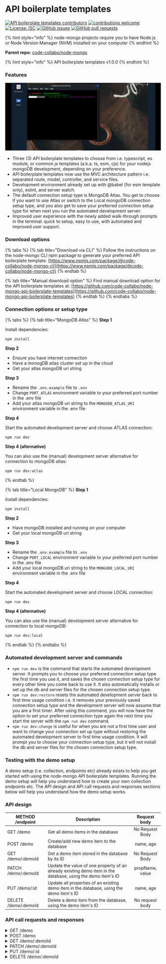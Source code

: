 # API boilerplate templates

[![API boilerplate templates contributors](https://img.shields.io/badge/API%20templates%20contributors-5-orange)](https://github.com/code-collabo/node-mongo-api-boilerplate-templates#contributors-) [![contributions welcome](https://img.shields.io/badge/contributions-welcome-brightgreen.svg?style=flat)](https://code-collabo.gitbook.io/node-mongo-v2.0.0/contribution-guide/node-mongo) [![License: ISC](https://img.shields.io/badge/License-ISC-blue.svg)](https://github.com/code-collabo/node-mongo-api-boilerplate-templates/blob/develop/LICENSE) [![GitHub issues](https://img.shields.io/github/issues/code-collabo/node-mongo?color=red)](https://github.com/code-collabo/node-mongo/issues) [![GitHub pull requests](https://img.shields.io/github/issues-pr/code-collabo/node-mongo-api-boilerplate-templates?color=goldenrod)](https://github.com/code-collabo/node-mongo-api-boilerplate-templates/pulls)

{% hint style="info" %}
node-mongo projects require you to have Node.js or Node Version Manager (NVM) installed on your computer
{% endhint %}

**Parent repo:** [code-collabo/node-mongo](https://github.com/code-collabo/node-mongo)

{% hint style="info" %}
API boilerplate templates v1.0.0
{% endhint %}

### Features

![node-mongo](https://github.com/KamiNation/node-mongo/blob/develop-branch/doc/staging/node-mongo-cli.gif?raw=true)

* Three (3) API boilerplate templates to choose from i.e. typescript, es module, or common js templates (a.k.a. ts, esm, cjs) for your nodejs mongoDB development, depending on your preference.
* API boilerplate templates now use the MVC architecture pattern i.e. separated route, model, controller, and service files.
* Development environment already set up with @babel (for esm template only), eslint, and server watch.
* The default connection setup type is MongoDB Atlas. You get to choose if you want to use Atlas or switch to the Local mongoDB connection setup type, and you also get to save your preferred connection setup type for when next you run the automated development server.
* Improved user experience with the newly added walk-through prompts in the terminal: quick to setup, easy to use, with automated and improved user support.

### Download options

{% tabs %}
{% tab title="Download via CLI" %}
Follow the instructions on the node-mongo CLI npm package to generate your preferred API boilerplate template: [https://www.npmjs.com/package/@code-collabo/node-mongo-cli](https://www.npmjs.com/package/@code-collabo/node-mongo-cli)
{% endtab %}

{% tab title="Manual download option" %}
Find manual download option for the API boilerplate templates at: [https://github.com/code-collabo/node-mongo-api-boilerplate-templates](https://github.com/code-collabo/node-mongo-api-boilerplate-templates)
{% endtab %}
{% endtabs %}

### Connection options or setup type

{% tabs %}
{% tab title="MongoDB Atlas" %}
**Step 1**

Install dependencies:

```
npm install
```

**Step 2**

* Ensure you have internet connection
* Have a monogDB atlas cluster set up in the cloud
* Get your atlas mongoDB uri string

**Step 3**

* Rename the `.env.example` file to `.env`
* Change `PORT_ATLAS` environment variable to your preferred port number in the .env file
* Add your atlas mongoDB uri string to the `MONGODB_ATLAS_URI` environment variable in the .env file

**Step 4**&#x20;

Start the automated development server and choose ATLAS connection:

```
npm run dev
```

**Step 4 (alternative)**&#x20;

You can also use the (manual) development server alternative for connection to mongoDB atlas:

```
npm run dev:atlas
```
{% endtab %}

{% tab title="Local MongoDB" %}
**Step 1**

Install dependencies:

```
npm install
```

**Step 2**

* Have mongoDB installed and running on your computer
* Get your local mongoDB uri string

**Step 3**

* Rename the `.env.example` file to `.env`
* Change `PORT_LOCAL` environment variable to your preferred port number in the .env file
* Add your local mongoDB uri string to the `MONGODB_LOCAL_URI` environment variable in the .env file

**Step 4**&#x20;

Start the automated development server and choose LOCAL connection:

```
npm run dev
```

**Step 4 (alternative)**&#x20;

You can also use the (manual) development server alternative for connection to local mongoDB:

```
npm run dev:local
```
{% endtab %}
{% endtabs %}

### Automated development server and commands

* `npm run dev` is the command that starts the automated development server. It prompts you to choose your preferred connection setup type the first time you use it, and saves the chosen connection setup type for every other time you come back to use it. It also automatically installs or set up the db and server files for the chosen connection setup type.
* `npm run dev:restore` resets the automated development server back to first time usage condition i.e. it removes your previously saved connection setup type and the development server will now assume that you are a first timer. After using this command, you will now have the option to set your preferred connection type again the next time you start the server with the `npm run dev` command.
* `npm run dev:change` is useful for when you are not a first time user and want to change your connection set up type without restoring the automated development server to first time usage condition. It will prompt you to choose your connection setup type, but it will not install the db and server files for the chosen connection setup type.

### Testing with the demo setup

A demo setup (i.e. collection, endpoints etc) already exists to help you get started with using the node-mongo API boilerplate templates. Running the demo setup will help you understand how to create your own collection endpoints etc. The API design and API call requests and responses sections below will help you understand how the demo setup works.

### API design

| METHOD /endpoint     | Description                                                                                                 |   Request body  |
| -------------------- | ----------------------------------------------------------------------------------------------------------- | :-------------: |
| GET /demo            | Get all demo items in the database                                                                          | No Request Body |
| POST /demo           | Create/add new demo item to the database                                                                    |    name, age    |
| GET /demo/:demoId    | Get a demo item stored in the database by its ID                                                            | No Request Body |
| PATCH /demo/:demoId  | Update the value of one property of an already existing demo item in the database, using the demo item's ID | propName, value |
| PUT /demo/:id        | Update all properties of an existing demo item in the database, using the demo item's ID                    |    name, age    |
| DELETE /demo/:demoId | Delete a demo item from the database, using the demo item's ID                                              | No request body |

### API call requests and responses

<details>

<summary>GET /demo</summary>

Request body shape

```
No request body
```

Successful response shape

```
{
    "count": number,
    "items": [
        {
            "_id": "string",
            "name": "string",
            "age": number,
            "request": {
                "type": "string",
                "url": "string"
            }
        },
        // etc.
    ]
}
```

</details>

<details>

<summary>POST /demo</summary>

Request body shape

```
{
    "name": "string",
    "age": number
}
```

Successful response shape

```
{
    "message": "string",
    "newItem": {
        "_id": "string",
        "name": "string",
        "age": number,
        "request": {
            "type": "string",
            "url": "string"
        }
    }
}
```

</details>

<details>

<summary>GET /demo/:demoId</summary>

Request body shape

```
No request body
```

Successful response shape

```
{
    "_id": "string",
    "name": "string",
    "age": number,
    "request": {
        "type": "string",
        "description": "string",
        "url": "string"
    }
}
```

</details>

<details>

<summary>PATCH /demo/:demoId</summary>

Request body shape

```
[
    { "propName": "string", "value": "string" }
]

OR

[
    { "propName": "string", "value": number }
]
```

i.e. propName can be string "name" or "age". Value is a string when name is the propName, while value is a number when age is the propName.

Successful response shape

```
{
    "message": "string",
    "request": {
        "type": "string",
        "description": "string",
        "url": "string"
    }
}
```

</details>

<details>

<summary>PUT /demo/:id</summary>

Request body shape

```
{
    "name": "string",
    "age": number
}
```

Successful response shape

```
{
    "message": "string",
    "request": {
        "type": "string",
        "description": "string",
        "url": "string"
    }
}
```

</details>

<details>

<summary>DELETE /demo/:demoId</summary>

Request body shape

```
No request body
```

Successful response shape

```
{
    "message": "string",
    "request": {
        "type": "string",
        "description": "string",
        "url": "string",
        "body": {
            "name": "string",
            "age": "string"
        }
    }
}
```

</details>
